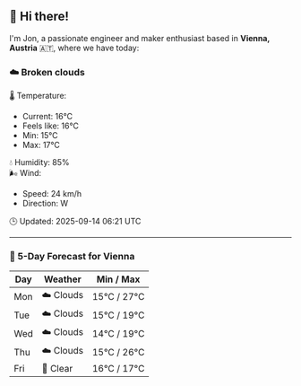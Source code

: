 ## 👋 Hi there!

I'm Jon, a passionate engineer and maker enthusiast based in **Vienna, Austria** 🇦🇹, where we have today:

### ☁️ Broken clouds 

🌡️ Temperature: 
* Current: 16°C
* Feels like: 16°C
* Min: 15°C 
* Max: 17°C  

💧 Humidity: 85%  
🌬️ Wind: 
* Speed: 24 km/h 
* Direction: W  

🕒 Updated: 2025-09-14 06:21 UTC

---

### 📅 5-Day Forecast for Vienna

| Day | Weather | Min / Max |
|-----|---------|------------|
| Mon | ☁️ Clouds | 15°C / 27°C |
| Tue | ☁️ Clouds | 15°C / 19°C |
| Wed | ☁️ Clouds | 14°C / 19°C |
| Thu | ☁️ Clouds | 15°C / 26°C |
| Fri | 🌙 Clear | 16°C / 17°C |
